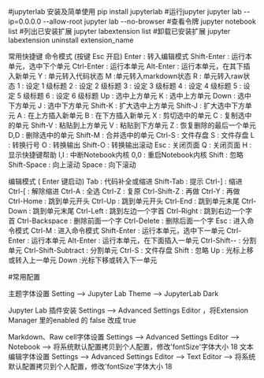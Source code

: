 #jupyterlab 安装及简单使用
pip install jupyterlab
#运行jupyter
jupyter lab --ip=0.0.0.0 --allow-root
jupyter lab --no-browser
#查看令牌
jupyter notebook list
#列出已安装扩展
jupyter labextension list
#卸载已安装扩展
jupyter labextension uninstall extension_name

常用快捷键
命令模式 (按键 Esc 开启)
Enter : 转入编辑模式
Shift-Enter : 运行本单元，选中下个单元
Ctrl-Enter : 运行本单元
Alt-Enter : 运行本单元，在其下插入新单元
Y : 单元转入代码状态
M :单元转入markdown状态
R : 单元转入raw状态
1 : 设定 1 级标题
2 : 设定 2 级标题
3 : 设定 3 级标题
4 : 设定 4 级标题
5 : 设定 5 级标题
6 : 设定 6 级标题
Up : 选中上方单元
K : 选中上方单元
Down : 选中下方单元
J : 选中下方单元
Shift-K : 扩大选中上方单元
Shift-J : 扩大选中下方单元
A : 在上方插入新单元
B : 在下方插入新单元
X : 剪切选中的单元
C : 复制选中的单元
Shift-V : 粘贴到上方单元
V : 粘贴到下方单元
Z : 恢复删除的最后一个单元
D,D : 删除选中的单元
Shift-M : 合并选中的单元
Ctrl-S : 文件存盘
S : 文件存盘
L : 转换行号
O : 转换输出
Shift-O : 转换输出滚动
Esc : 关闭页面
Q : 关闭页面
H : 显示快捷键帮助
I,I : 中断Notebook内核
0,0 : 重启Notebook内核
Shift : 忽略
Shift-Space : 向上滚动
Space : 向下滚动

编辑模式 ( Enter 键启动)
Tab : 代码补全或缩进
Shift-Tab : 提示
Ctrl-] : 缩进
Ctrl-[ : 解除缩进
Ctrl-A : 全选
Ctrl-Z : 复原
Ctrl-Shift-Z : 再做
Ctrl-Y : 再做
Ctrl-Home : 跳到单元开头
Ctrl-Up : 跳到单元开头
Ctrl-End : 跳到单元末尾
Ctrl-Down : 跳到单元末尾
Ctrl-Left : 跳到左边一个字首
Ctrl-Right : 跳到右边一个字首
Ctrl-Backspace : 删除前面一个字
Ctrl-Delete : 删除后面一个字
Esc : 进入命令模式
Ctrl-M : 进入命令模式
Shift-Enter : 运行本单元，选中下一单元
Ctrl-Enter : 运行本单元
Alt-Enter : 运行本单元，在下面插入一单元
Ctrl-Shift-- : 分割单元
Ctrl-Shift-Subtract : 分割单元
Ctrl-S : 文件存盘
Shift : 忽略
Up : 光标上移或转入上一单元
Down :光标下移或转入下一单元

#常用配置

主题字体设置
Setting --> Jupyter Lab Theme --> JupyterLab Dark

Jupyter Lab 插件安装
Settings --> Advanced Settings Editor ，将Extension Manager 里的enabled 的 false 改成 true

Markdown、Raw cell字体设置
Settings --> Advanced Settings Editor --> Notebook --> 将系统默认配置拷贝到个人配置，修改'fontSize'字体大小 18
文本编辑字体设置
Settings --> Advanced Settings Editor --> Text Editor --> 将系统默认配置拷贝到个人配置，修改'fontSize'字体大小 18